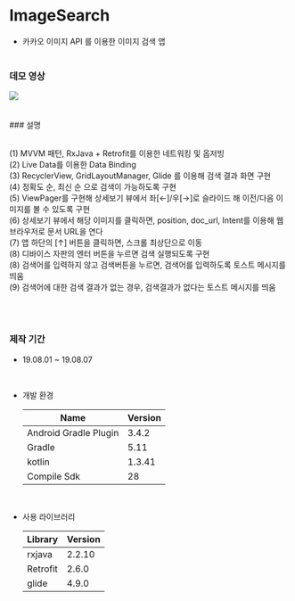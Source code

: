 # ImageSearch
- 카카오 이미지 API 를 이용한 이미지 검색 앱
<br><br>
### 데모 영상

<div>
<img src="https://user-images.githubusercontent.com/23073504/62593986-d45ea380-b913-11e9-8e8e-065343916ba2.gif">
</div>
<br><br>
### 설명

<br>(1) MVVM 패턴, RxJava + Retrofit를 이용한 네트워킹 및 옵저빙<br>
 (2) Live Data를 이용한 Data Binding<br>
 (3) RecyclerView, GridLayoutManager, Glide 를 이용해 검색 결과 화면 구현<br>
 (4) 정확도 순, 최신 순 으로 검색이 가능하도록 구현<br>
 (5) ViewPager를 구현해 상세보기 뷰에서 좌[←]/우[→]로 슬라이드 해 이전/다음 이미지를 볼 수 있도록 구현<br>
 (6) 상세보기 뷰에서 해당 이미지를 클릭하면, position, doc_url, Intent를 이용해 웹 브라우저로 문서 URL을 연다<br>
 (7) 앱 하단의 [↑] 버튼을 클릭하면, 스크롤 최상단으로 이동<br>
 (8) 디바이스 자판의 엔터 버튼을 누르면 검색 실행되도록 구현<br>
 (8) 검색어를 입력하지 않고 검색버튼을 누르면, 검색어를 입력하도록 토스트 메시지를 띄움<br>
 (9) 검색어에 대한 검색 결과가 없는 경우, 검색결과가 없다는 토스트 메시지를 띄움<br>
 
 <br><br>
### 제작 기간 
 - 19.08.01 ~ 19.08.07
 <br>
 
- 개발 환경

  |  Name  |  Version  |
	---|---
   Android Gradle Plugin  |  3.4.2  
    Gradle  |  5.11  
    kotlin  |  1.3.41  
    Compile Sdk | 28   
    
<br>

- 사용 라이브러리

	|Library|Version|
	---|---
  rxjava | 2.2.10  
  Retrofit | 2.6.0  
  glide | 4.9.0  

